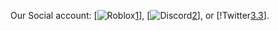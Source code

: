 Our Social account: [![Roblox][1.2][1]], [![Discord][2.2][2]], or [!Twitter[3.3][3]].

<!-- Icons -->

[1.2]: https://tr.rbxcdn.com/0c10714e082325b3941c0ae805638975/150/150/Image/Png
[2.2]: https://th.bing.com/th/id/OIP.D7nvktrSQyePqdNTGRcm2gHaHa?pid=ImgDet&rs=1
[3.3]: http://i.imgur.com/wWzX9uB.png

<!-- Links to your social media accounts -->

[1]: https://www.roblox.com/groups/10391051/Alan-International-Studio#!/about
[2]: https://discord.com/invite/xBn26dcU56
[3]: https://twitter.com/AlanStudioo
